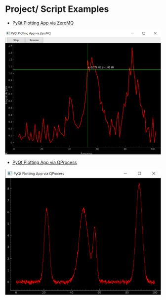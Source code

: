 # Project/ Script Examples
- [PyQt Plotting App via ZeroMQ](pyqtgraph-zmq)

![PyQt Plotting App via ZeroMQ](assets/pyqtgraph-zmq.png)


- [PyQt Plotting App via QProcess](pyqtgraph-qprocess)

![PyQt Plotting App via QProcess](assets/pyqtgraph-qprocess.png)
